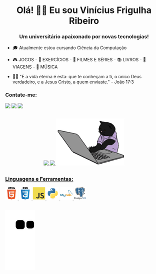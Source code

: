 <h1 align="center">Olá! 👋🏻 Eu sou Vinícius Frigulha Ribeiro</h1>
<h3 align="center">Um universitário apaixonado por novas tecnologias!</h3>

- 🎓 Atualmente estou cursando Ciência da Computação

- 🎮 JOGOS - 🏃 EXERCÍCIOS - 🎥 FILMES E SÉRIES - 📚 LIVROS - 🚗 VIAGENS - 🎻 MÚSICA

- 🙏🏻 "E a vida eterna é esta: que te conheçam a ti, o único Deus verdadeiro, e a Jesus Cristo, a quem enviaste." - João 17:3 

<h3 align="left">Contate-me:</h3>
<p align="left">
<a href="https://linkedin.com/in/vinícius frigulha ribeiro" target="blank">
<div> 
 <a href="https://www.instagram.com/vinifrigulharibeiro/" target="_blank"><img src="https://img.shields.io/badge/-Instagram-%23E4405F?style=for-the-badge&logo=instagram&logoColor=white" target="_blank"></a> 
 <a href="https://www.linkedin.com/in/vinicius-f-ribeiro/" target="_blank"><img src="https://img.shields.io/badge/-LinkedIn-%230077B5?style=for-the-badge&logo=linkedin&logoColor=white" target="_blank"></a>
 <a href = "mailto:viniciusfrigulha@gmail.com"><img src="https://img.shields.io/badge/-Gmail-%23333?style=for-the-badge&logo=gmail&logoColor=white" target="_blank"></a>
</div> 

 ##
  
<div align="center"> 
   <a href="https://github.com/vinifrigulha"> 
   <img height="150em" src="https://github-readme-stats.vercel.app/api?username=vinifrigulha&show_icons=true&theme=merko&include_all_commits=true&count_private=true"/> 
   <img height="150em" src="https://github-readme-stats.vercel.app/api/top-langs/?username=vinifrigulha&layout=compact&langs_count=7&theme=merko"/>
   <img height="150em" src="https://github.com/vinifrigulha/vinifrigulha/blob/main/coding.gif"/>
</div> 

##
  
  <h3 align="left">Linguagens e Ferramentas:</h3>
<p align="left"> <a href="https://www.w3.org/html/" target="_blank" rel="noreferrer"> <img src="https://raw.githubusercontent.com/devicons/devicon/master/icons/html5/html5-original-wordmark.svg" alt="html5" width="40" height="40"/> </a> <a href="https://www.w3schools.com/css/" target="_blank" rel="noreferrer"> <img src="https://raw.githubusercontent.com/devicons/devicon/master/icons/css3/css3-original-wordmark.svg" alt="css3" width="40" height="40"/> </a><a href="https://developer.mozilla.org/en-US/docs/Web/JavaScript" target="_blank" rel="noreferrer"> <img src="https://raw.githubusercontent.com/devicons/devicon/master/icons/javascript/javascript-original.svg" alt="javascript" width="40" height="40"/> </a><a href="https://www.python.org" target="_blank" rel="noreferrer"> <img src="https://raw.githubusercontent.com/devicons/devicon/master/icons/python/python-original.svg" alt="python" width="40" height="40"/> </a> <a href="https://www.mysql.com/" target="_blank" rel="noreferrer"> <img src="https://raw.githubusercontent.com/devicons/devicon/master/icons/mysql/mysql-original-wordmark.svg" alt="mysql" width="40" height="40"/> </a> <a href="https://www.postgresql.org" target="_blank" rel="noreferrer"> <img src="https://raw.githubusercontent.com/devicons/devicon/master/icons/postgresql/postgresql-original-wordmark.svg" alt="postgresql" width="40" height="40"/> </a>  </p>
  
  ##
  
   ![Snake animation](https://github.com/vinifrigulha/vinifrigulha/blob/output/github-contribution-grid-snake.svg) 
